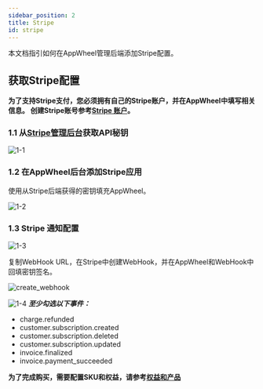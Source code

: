 ```yaml
---
sidebar_position: 2
title: Stripe
id: stripe
---
```


本文档指引如何在AppWheel管理后端添加Stripe配置。

## 获取Stripe配置

**为了支持Stripe支付，您必须拥有自己的Stripe账户，并在AppWheel中填写相关信息。
创建Stripe账号参考[Stripe 账户](https://stripe.com/docs/account)。**

### 1.1 从[Stripe管理后台](https://dashboard.stripe.com/apikeys)获取API秘钥

![1-1](/img/stripePayments/apikey-en.png)

### 1.2 在AppWheel后台添加Stripe应用

使用从Stripe后端获得的密钥填充AppWheel。

![1-2](/img/stripePayments/create_apps_02.png)

### 1.3  Stripe 通知配置

![1-3](/img/stripePayments/create_apps_03.png)

复制WebHook URL，在Stripe中创建WebHook，并在AppWheel和WebHook中回填密钥签名。

![create_webhook](/img/stripePayments/create_webhook.png)


![1-4](/img/stripePayments/webhooks-en.png)
***至少勾选以下事件：***

- charge.refunded
- customer.subscription.created
- customer.subscription.deleted
- customer.subscription.updated
- invoice.finalized
- invoice.payment_succeeded

**为了完成购买，需要配置SKU和权益，请参考[权益和产品](/ProjectsAndApps/Entitlements/)**


